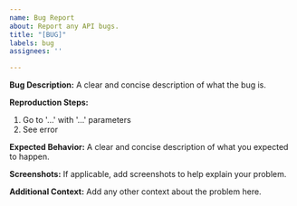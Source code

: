 ```yaml
---
name: Bug Report
about: Report any API bugs.
title: "[BUG]"
labels: bug
assignees: ''

---
```


**Bug Description:**
A clear and concise description of what the bug is.

**Reproduction Steps:**
1. Go to '...' with '...' parameters
2. See error

**Expected Behavior:**
A clear and concise description of what you expected to happen.

**Screenshots:**
If applicable, add screenshots to help explain your problem.

**Additional Context:**
Add any other context about the problem here.
